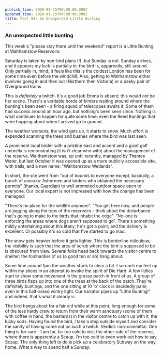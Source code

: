```yaml
---
publish_time: 2020-01-15T00:00:00.000Z
updated_time: 2020-01-15T00:00:00.000Z
title: Part 04: An Unexpected Little Bunting
---
```

### An unexpected little bunting

This week's "please stay there until the weekend" report is a Little
Bunting at Walthamstow Reservoirs. 

Saturday is taken by non-bird plans (!), but Sunday is not. Sunday
arrives, and it appears my luck is partially in; the bird is,
apparently, still around. Only partially in, mind; it feels like this
is the coldest London has been for some time even before the
windchill. Also, getting to Walthamstow either involves going in and
then out (Northern then Victoria) or a pesky pair of Overground
trains.

This is _definitely_ a twitch. It's a good job Emma is absent; this
would _not_ be her scene. There's a veritable horde of birders waiting
around where the bunting's been seen - a firing squad of telescopes
awaits it. Some of them had success around an hour ago, but nothing's
been seen since. Nothing is what continues to happen for quite some
time; even the Reed Buntings that were hopping about when I arrived go
to ground.

The weather worsens; the wind gets up, it starts to snow. Much effort
is expended scanning the trees and bushes where the bird was last
seen.

A prominent local birder with a pristine east end accent and a giant
golf umbrella is remonstrating (it isn't clear who with) about the
management of the reserve. Walthamstow was, up until recently, managed
by Thames Water, but last October it was opened up as a more publicly
accessible site, with trails, and a new name: "Walthamstow Wetlands".

In short, the site went from "out of bounds to everyone except,
basically, a bunch of anoraks: fishermen and birders who obtained the
necessary permits" (thanks,
[Guardian](https://www.theguardian.com/travel/2017/oct/19/walthamstow-wetlands-london-birdwatching-nature-reserve-free-entry))
to well promoted outdoor space open to everyone. Our local expert is
not impressed with how the change has been managed:

"There's no place for the wildlife anymore". "You get here now, and
people are jogging along the tops of the reservoirs - think about the
disturbance that's going to make to the birds that inhabit the
edge". "No-one is enforcing the areas where dogs aren't supposed to
go". There's something mildly entertaining about this litany; he's got
a point, and the delivery is excellent. Or possibly it's so cold that
I've started to go mad.

The snow gets heavier before it gets lighter. This is borderline
ridiculous; the visibility is such that the area of scrub where the
bird is supposed to be is obscured from view. Several folks head back
towards the visitor centre to shelter; the foolhardier of us (a good
ten or so) hang about.

Some time around 1pm the weather starts to clear a bit. I scrunch my
feet up within my shoes in an attempt to invoke the spirit of Die
Hard. A few littlies start to show some movement in the grassy patch
in front of us. A group of three birds flaps up into one of the trees
at the back of the patch. They're definitely buntings, and the one
sitting at 10 'o' clock is decidedly paler, even in this half-arsed
wintry light. Our narrator pipes up "Little Bunting!" and indeed, that's
what it clearly is.

The bird hangs about for a fair old while at this point; long enough
for some of the less hardy crew to return from their warm sanctuary
(some of them with coffee in hand, the bastards) in the visitor centre
to catch up with it, the lucky sods. Having found the bird, I take a
step outside myself and consider the sanity of having come out on such
a twitch. Verdict: non-committal. One thing is for sure - I am far,
far too cold to visit the other side of the reserve, where there is
apparently a Scaup. I'm too cold to even work out how to say
Scaup. The only thing left to do is pick up a celebratory Subway on
the way home. What a way to spend half a Sunday.